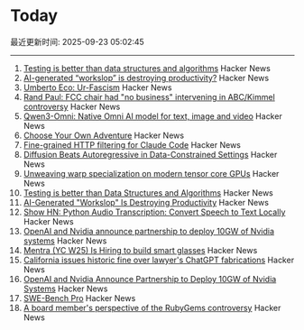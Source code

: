 # Today

最近更新时间: 2025-09-23 05:02:45

--- 
1. [Testing is better than data structures and algorithms](https://nedbatchelder.com/blog/202509/testing_is_better_than_dsa.html) Hacker News
2. [AI-generated “workslop” is destroying productivity?](https://hbr.org/2025/09/ai-generated-workslop-is-destroying-productivity) Hacker News
3. [Umberto Eco: Ur-Fascism](https://bobmschwartz.com/2017/12/28/umberto-eco-ur-fascism/) Hacker News
4. [Rand Paul: FCC chair had "no business" intervening in ABC/Kimmel controversy](https://arstechnica.com/tech-policy/2025/09/rand-paul-fcc-chair-had-no-business-intervening-in-abc-kimmel-controversy/) Hacker News
5. [Qwen3-Omni: Native Omni AI model for text, image and video](https://github.com/QwenLM/Qwen3-Omni) Hacker News
6. [Choose Your Own Adventure](https://www.filfre.net/2025/09/choose-your-own-adventure/) Hacker News
7. [Fine-grained HTTP filtering for Claude Code](https://ammar.io/blog/httpjail) Hacker News
8. [Diffusion Beats Autoregressive in Data-Constrained Settings](https://blog.ml.cmu.edu/2025/09/22/diffusion-beats-autoregressive-in-data-constrained-settings/) Hacker News
9. [Unweaving warp specialization on modern tensor core GPUs](https://rohany.github.io/blog/warp-specialization/) Hacker News
10. [Testing is better than Data Structures and Algorithms](https://nedbatchelder.com/blog/202509/testing_is_better_than_dsa.html) Hacker News
11. [AI-Generated "Workslop" Is Destroying Productivity](https://hbr.org/2025/09/ai-generated-workslop-is-destroying-productivity) Hacker News
12. [Show HN: Python Audio Transcription: Convert Speech to Text Locally](https://www.pavlinbg.com/posts/python-speech-to-text-guide) Hacker News
13. [OpenAI and Nvidia announce partnership to deploy 10GW of Nvidia systems](https://openai.com/index/openai-nvidia-systems-partnership/) Hacker News
14. [Mentra (YC W25) Is Hiring to build smart glasses](https://news.ycombinator.com/item?id=45336282) Hacker News
15. [California issues historic fine over lawyer's ChatGPT fabrications](https://calmatters.org/economy/technology/2025/09/chatgpt-lawyer-fine-ai-regulation/) Hacker News
16. [OpenAI and Nvidia Announce Partnership to Deploy 10GW of Nvidia Systems](https://openai.com/index/openai-nvidia-systems-partnership/) Hacker News
17. [SWE-Bench Pro](https://github.com/scaleapi/SWE-bench_Pro-os) Hacker News
18. [A board member's perspective of the RubyGems controversy](https://apiguy.substack.com/p/a-board-members-perspective-of-the) Hacker News
